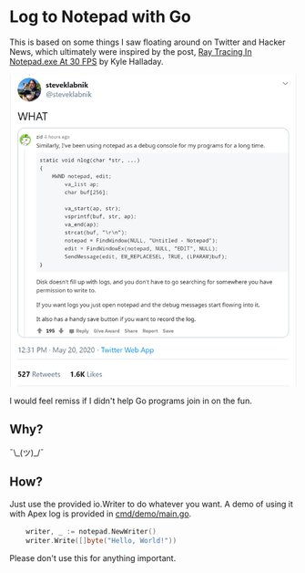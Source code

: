 # Log to Notepad with Go
This is based on some things I saw floating around on Twitter and Hacker News, which ultimately were inspired by the post, [Ray Tracing In Notepad.exe At 30 FPS](http://kylehalladay.com/blog/2020/05/20/Rendering-With-Notepad.html) by Kyle Halladay.

[![Screenshot of a tweet from steveklabnik showing a post where a developer is using Notepad to log application output.](tweet.png)](https://twitter.com/steveklabnik/status/1263190719721766918)

I would feel remiss if I didn't help Go programs join in on the fun.

## Why?
¯\\\_(ツ)\_/¯

## How?

Just use the provided io.Writer to do whatever you want. A demo of using it with Apex log is provided in [cmd/demo/main.go](./cmd/demo/main.go).

```go
    writer, _ := notepad.NewWriter()
    writer.Write([]byte("Hello, World!"))
```

Please don't use this for anything important.
